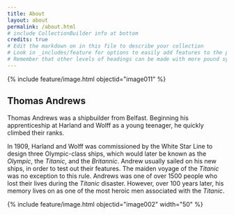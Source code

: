 ```yaml
---
title: About
layout: about
permalink: /about.html
# include CollectionBuilder info at bottom
credits: true
# Edit the markdown on in this file to describe your collection
# Look in _includes/feature for options to easily add features to the page
# Remember that other levels of headings can be made with more pound symbols
---
```


{% include feature/image.html objectid="image011" %} 

## Thomas Andrews


Thomas Andrews was a shipbuilder from Belfast. 
Beginning his apprenticeship at Harland and Wolff as a young teenager, he quickly climbed their ranks.

In 1909, Harland and Wolff was commissioned by the White Star Line to design three Olympic-class ships, which would later be known as the *Olympic*, the *Titanic*, and the *Britannic*. 
Andrew usually sailed on his new ships, in order to test out their features.
The maiden voyage of the *Titanic* was no exception to this rule.
Andrews was one of over 1500 people who lost their lives during the *Titanic* disaster. 
However, over 100 years later, his memory lives on as one of the most heroic men associated with the *Titanic*.

{% include feature/image.html objectid="image002" width="50" %} 

